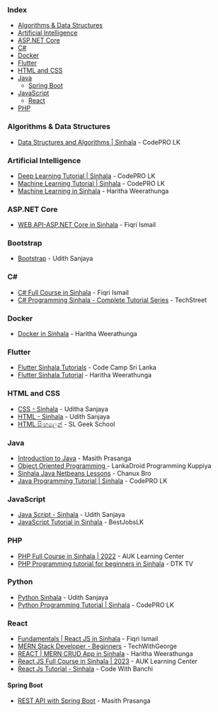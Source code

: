 ### Index

* [Algorithms & Data Structures](#algorithms--data-structures)
* [Artificial Intelligence](#artificial-intelligence)
* [ASP.NET Core](#aspnet-core)
* [C#](#csharp)
* [Docker](#docker)
* [Flutter](#flutter)
* [HTML and CSS](#html-and-css)
* [Java](#java)
    * [Spring Boot](#spring-boot)
* [JavaScript](#javascript)
    * [React](#react)
* [PHP](#php)


### Algorithms & Data Structures

* [Data Structures and Algorithms \| Sinhala](https://www.youtube.com/playlist?list=PL495mke12zYDIwsabzb61OLdBpg3QDcXg) - CodePRO LK


### Artificial Intelligence

* [Deep Learning Tutorial \| Sinhala](https://www.youtube.com/playlist?list=PL495mke12zYBLz2j_RoYbIltaYxvaTd9k) - CodePRO LK
* [Machine Learning Tutorial \| Sinhala](https://www.youtube.com/playlist?list=PL495mke12zYDHN9ONfcal1eQfo8VqmOgu) - CodePRO LK
* [Machine Learning in Sinhala](https://www.youtube.com/playlist?list=PLtoqJbwHBeHwoVBWYTRvo_HAqwzvYMHGq) - Haritha Weerathunga


### ASP.NET Core

* [WEB API-ASP.NET Core in Sinhala](https://youtube.com/playlist?list=PLvvtf05eMZ2CpeAsq93DqWJHHyvCSa2Qn) - Fiqri Ismail


### Bootstrap

* [Bootstrap](https://youtube.com/playlist?list=PLXNgqM9ig24c7IdumyymD9q3e2hsz9U1m) - Udith Sanjaya


### <a id="csharp"></a>C\#

* [C# Full Course in Sinhala](https://youtube.com/playlist?list=PLvvtf05eMZ2CXD2JdZgSBgyl13ODqHOkO) - Fiqri Ismail
* [C# Programming Sinhala - Complete Tutorial Series](https://www.youtube.com/playlist?list=PLUrYmKQ-FfzqVhQWb2qQLWB0hCF9oyVuy) - TechStreet


### Docker

* [Docker in Sinhala](https://www.youtube.com/playlist?list=PLtoqJbwHBeHw822TLAz3ODdfT72feqCqP) - Haritha Weerathunga


### Flutter

* [Flutter Sinhala Tutorials](https://www.youtube.com/playlist?list=PLdRfLcb1Dvix15denuU7KoSdPiy_Xzp24) - Code Camp Sri Lanka
* [Flutter Sinhala Tutorial](https://www.youtube.com/playlist?list=PLtoqJbwHBeHwvIdBcZ9ItZ6vr6LM6Bx8W) - Haritha Weerathunga


### HTML and CSS

*  [CSS - Sinhala](https://youtube.com/playlist?list=PLXNgqM9ig24fvVI7DQZdJCR8Z8NqyvecA&feature=shared) - Uditha Sanjaya
*  [HTML - Sinhala](https://youtube.com/playlist?list=PLXNgqM9ig24fJcb80ksUvFzaK6TYxMOir&feature=shared) - Udith Sanjaya
*  [HTML සිංහලෙන්](https://youtube.com/playlist?list=PLWAgeLqk4SjDlN6nHs91rECgx4PbzfoZh) - SL Geek School


### Java

* [Introduction to Java](https://www.youtube.com/playlist?list=PLuhSdp06EMkLgaWqSPZKLqePVw-dtqaTT) - Masith Prasanga
* [Object Oriented Programming ](https://youtube.com/playlist?list=PLqeCu_1ZdDl63h6YR3QsxcGOB7yDS7i3b) - LankaDroid Programming Kuppiya
* [Sinhala Java Netbeans Lessons](https://youtube.com/playlist?list=PLA3ZeQncjeVu9VHevp2SmPCQ9muVO3fEB) - Chanux Bro
* [Java Programming Tutorial \| Sinhala](https://www.youtube.com/playlist?list=PL495mke12zYANEM9p7JT5-99Yx8Z7z_ib) - CodePRO LK


### JavaScript

* [Java Script - Sinhala](https://youtube.com/playlist?list=PLXNgqM9ig24cM_oJq3xT4_paCMDKh4w2j&feature=shared) - Udith Sanjaya
* [JavaScript Tutorial in Sinhala](https://youtube.com/playlist?list=PLYmyc7wRFoQjxkHAzHh1UIdU7ZdjTQvQt) - BestJobsLK


### PHP

* [PHP Full Course in Sinhala \| 2022](https://www.youtube.com/watch?v=RdxtOQUflrk) - AUK Learning Center
* [PHP Programming tutorial for beginners in Sinhala](https://www.youtube.com/playlist?list=PLcQPAs1DjFpc4NIeAd4QzxsZYs67UQq6c) - DTK TV


### Python

* [Python Sinhala](https://youtube.com/playlist?list=PLXNgqM9ig24fNnzfhOUXduubQW-zfb9eV&feature=shared) - Udith Sanjaya
* [Python Programming Tutorial \| Sinhala](https://www.youtube.com/playlist?list=PL495mke12zYC-ZUbzd1Z0Y6WteuvsMf7Z) - CodePRO LK


### React

* [Fundamentals \| React JS in Sinhala](https://youtube.com/playlist?list=PLvvtf05eMZ2DpDyWwmAjEuicvVxx4vIYB) - Fiqri Ismail
* [MERN Stack Developer - Beginners](https://www.youtube.com/playlist?list=PLvfC6i-hEZBnqqF7giszuYI0iqenU5NY0) -  TechWithGeorge
* [REACT \| MERN CRUD App in Sinhala](https://youtube.com/playlist?list=PLtoqJbwHBeHzAooLCGOzYVE9mkAeCnT9y) - Haritha Weerathunga
* [React JS Full Course in Sinhala \| 2023](https://www.youtube.com/watch?v=tM02uzhHDPI&t=759s) -  AUK Learning Center
* [React Js Tutorial - Sinhala](https://youtube.com/playlist?list=PL68g11dFe-_VDZNEjp3E4lD_OWaEEj0PY&feature=shared) - Code With Banchi 


#### Spring Boot

* [REST API with Spring Boot](https://www.youtube.com/playlist?list=PLuhSdp06EMkIhKEo_H-IjrG0cozCuS9lE) - Masith Prasanga

